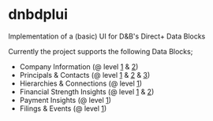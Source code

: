 # dnbdplui
Implementation of a (basic) UI for D&amp;B's Direct+ Data Blocks

Currently the project supports the following Data Blocks;
- Company Information (@ level [1](http://bit.ly/3l7qiP2 "Level 1") & [2](http://bit.ly/3bMjZP8 "Level 2"))
- Principals & Contacts (@ level [1](http://bit.ly/3jCfed1 "Level 1") & [2](http://bit.ly/3pOjw3q "Level 2") & [3](http://bit.ly/36ZM56q "Level 3"))
- Hierarchies & Connections (@ level [1](http://bit.ly/3pwLQqG "Level 1"))
- Financial Strength Insights (@ level [1](http://bit.ly/2Nb3ZfB "Level 1") & [2](http://bit.ly/3jEOlFd "Level 2"))
- Payment Insights (@ level [1](http://bit.ly/3d9giUm "Level 1"))
- Filings & Events (@ level [1](http://bit.ly/3v9VEdC "Level 1"))
